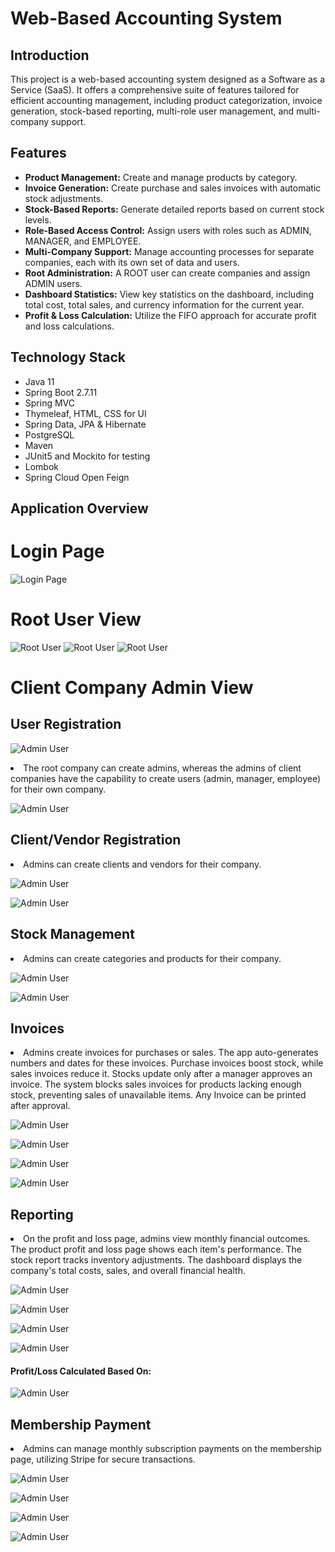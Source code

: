 # Web-Based Accounting System

## Introduction
This project is a web-based accounting system designed as a Software as a Service (SaaS). It offers a comprehensive suite of features tailored for efficient accounting management, including product categorization, invoice generation, stock-based reporting, multi-role user management, and multi-company support.

## Features
- **Product Management:** Create and manage products by category.
- **Invoice Generation:** Create purchase and sales invoices with automatic stock adjustments.
- **Stock-Based Reports:** Generate detailed reports based on current stock levels.
- **Role-Based Access Control:** Assign users with roles such as ADMIN, MANAGER, and EMPLOYEE.
- **Multi-Company Support:** Manage accounting processes for separate companies, each with its own set of data and users.
- **Root Administration:** A ROOT user can create companies and assign ADMIN users.
- **Dashboard Statistics:** View key statistics on the dashboard, including total cost, total sales, and currency information for the current year.
- **Profit & Loss Calculation:** Utilize the FIFO approach for accurate profit and loss calculations.

## Technology Stack
- Java 11
- Spring Boot 2.7.11
- Spring MVC
- Thymeleaf, HTML, CSS for UI
- Spring Data, JPA & Hibernate
- PostgreSQL
- Maven
- JUnit5 and Mockito for testing
- Lombok 
- Spring Cloud Open Feign

## Application Overview

# Login Page
![Login Page](src/main/resources/static/images/app-view/login.png)

# Root User View
![Root User](src/main/resources/static/images/app-view/root1.png)
![Root User](src/main/resources/static/images/app-view/root2.png)
![Root User](src/main/resources/static/images/app-view/root3.png)

# Client Company Admin View

## User Registration
![Admin User](src/main/resources/static/images/app-view/user-list.png)
<li>
The root company can create admins, whereas the admins of client companies have the capability to create users (admin, manager, employee) for their own company.
</li>

![Admin User](src/main/resources/static/images/app-view/user-create.png)

## Client/Vendor Registration
<li>
Admins can create clients and vendors for their company.
</li>

![Admin User](src/main/resources/static/images/app-view/client-vendor-list.png)

![Admin User](src/main/resources/static/images/app-view/client-vendor-create.png)

## Stock Management
<li>
Admins can create categories and products for their company.
</li>

![Admin User](src/main/resources/static/images/app-view/category-list.png)

![Admin User](src/main/resources/static/images/app-view/product-list.png)

## Invoices
<li>
Admins create invoices for purchases or sales. The app auto-generates numbers and dates for these invoices. Purchase invoices boost stock, while sales invoices reduce it. Stocks update only after a manager approves an invoice. The system blocks sales invoices for products lacking enough stock, preventing sales of unavailable items. Any Invoice can be printed after approval.
</li>

![Admin User](src/main/resources/static/images/app-view/invoice-list.png)

![Admin User](src/main/resources/static/images/app-view/invoice-create.png)

![Admin User](src/main/resources/static/images/app-view/invoice-update.png)

![Admin User](src/main/resources/static/images/app-view/print-invoice.png)

## Reporting
<li>
On the profit and loss page, admins view monthly financial outcomes. The product profit and loss page shows each item's performance. The stock report tracks inventory adjustments. The dashboard displays the company's total costs, sales, and overall financial health.
</li>

![Admin User](src/main/resources/static/images/app-view/monthly-profit-loss.png)

![Admin User](src/main/resources/static/images/app-view/product-specific-profit-loss.png)

![Admin User](src/main/resources/static/images/app-view/stock-report.png)

![Admin User](src/main/resources/static/images/app-view/dashboard.png)

#### Profit/Loss Calculated Based On:

![Admin User](src/main/resources/static/images/app-view/profit-loss-calculation.png)

## Membership Payment

<li>
Admins can manage monthly subscription payments on the membership page, utilizing Stripe for secure transactions.
</li>

![Admin User](src/main/resources/static/images/app-view/payment1.png)

![Admin User](src/main/resources/static/images/app-view/payment2.png)

![Admin User](src/main/resources/static/images/app-view/payment3.png)

![Admin User](src/main/resources/static/images/app-view/payment4.png)